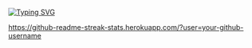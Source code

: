 [![Typing SVG](https://readme-typing-svg.demolab.com/?lines=A+Python+developer;who+loves+open+source+projects)](https://git.io/typing-svg)

https://github-readme-streak-stats.herokuapp.com/?user=your-github-username

